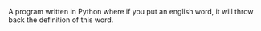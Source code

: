 A program written in Python where if you put an english word, it will throw back the definition of this word.
